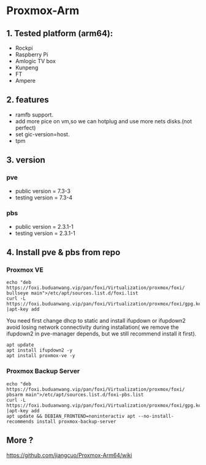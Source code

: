 # Proxmox-Arm

## 1. Tested platform (arm64):
- Rockpi
- Raspberry Pi
- Amlogic TV box
- Kunpeng
- FT
- Ampere 

## 2. features

- ramfb support.
- add more pice on vm,so we can hotplug and use more nets disks.(not perfect)
- set gic-version=host.
- tpm

## 3. version

### pve
- public version = 7.3-3
- testing version = 7.3-4

### pbs
- public version = 2.3.1-1
- testing version = 2.3.1-1

## 4. Install pve & pbs from repo

### Proxmox VE

```
echo "deb https://foxi.buduanwang.vip/pan/foxi/Virtualization/proxmox/foxi/ bullseye main">/etc/apt/sources.list.d/foxi.list
curl -L  https://foxi.buduanwang.vip/pan/foxi/Virtualization/proxmox/foxi/gpg.key |apt-key add 
```

You need first change dhcp to static and install ifupdown or ifupdown2 avoid losing network connectivity during installation( we remove the ifupdown2 in pve-manager depends, but we still recommend install it first).

```
apt update 
apt install ifupdown2 -y
apt install proxmox-ve -y
```

### Proxmox Backup Server

```
echo "deb https://foxi.buduanwang.vip/pan/foxi/Virtualization/proxmox/foxi/ pbsarm main">/etc/apt/sources.list.d/foxi-pbs.list
curl -L  https://foxi.buduanwang.vip/pan/foxi/Virtualization/proxmox/foxi/gpg.key |apt-key add 
apt update && DEBIAN_FRONTEND=noninteractiv apt --no-install-recommends install proxmox-backup-server 
```

## More ?

https://github.com/jiangcuo/Proxmox-Arm64/wiki